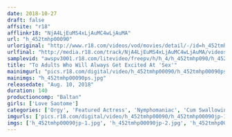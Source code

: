 ```yaml
---
date: 2018-10-27
draft: false
affsite: "r18"
afflinkr18: "NjA4LjEuMS4xLjAuMC4wLjAuMA"
url: "h_452tmhp00090"
urloriginal: "http://www.r18.com/videos/vod/movies/detail/-/id=h_452tmhp00090"
urlfinal: "http://media.r18.com/track/NjA4LjEuMS4xLjAuMC4wLjAuMA/videos/vod/movies/detail/-/id=h_452tmhp00090"
samplevid: "awspv3001.r18.com/litevideo/freepv/h/h_4/h_452tmhp090/h_452tmhp090_dmb_w.mp4"
title: "To Adults Who Will Always Get Excited At 'Sex'"
mainimgurl: "pics.r18.com/digital/video/h_452tmhp00090/h_452tmhp00090ps.jpg"
mainimgs: "h_452tmhp00090ps.jpg"
releasedate: "Aug. 10, 2018"
duration: 140
productioncomp: "Baltan"
girls: ['Love Saotome']
categories: ['Orgy', 'Featured Actress', 'Nymphomaniac', 'Cum Swallowing', 'Facial', 'Hi-Def']
imgurls: ['pics.r18.com/digital/video/h_452tmhp00090/h_452tmhp00090jp-1.jpg', 'pics.r18.com/digital/video/h_452tmhp00090/h_452tmhp00090jp-2.jpg', 'pics.r18.com/digital/video/h_452tmhp00090/h_452tmhp00090jp-3.jpg', 'pics.r18.com/digital/video/h_452tmhp00090/h_452tmhp00090jp-4.jpg', 'pics.r18.com/digital/video/h_452tmhp00090/h_452tmhp00090jp-5.jpg', 'pics.r18.com/digital/video/h_452tmhp00090/h_452tmhp00090jp-6.jpg', 'pics.r18.com/digital/video/h_452tmhp00090/h_452tmhp00090jp-7.jpg', 'pics.r18.com/digital/video/h_452tmhp00090/h_452tmhp00090jp-8.jpg', 'pics.r18.com/digital/video/h_452tmhp00090/h_452tmhp00090jp-9.jpg', 'pics.r18.com/digital/video/h_452tmhp00090/h_452tmhp00090jp-10.jpg', 'pics.r18.com/digital/video/h_452tmhp00090/h_452tmhp00090jp-11.jpg', 'pics.r18.com/digital/video/h_452tmhp00090/h_452tmhp00090jp-12.jpg', 'pics.r18.com/digital/video/h_452tmhp00090/h_452tmhp00090jp-13.jpg', 'pics.r18.com/digital/video/h_452tmhp00090/h_452tmhp00090jp-14.jpg', 'pics.r18.com/digital/video/h_452tmhp00090/h_452tmhp00090jp-15.jpg', 'pics.r18.com/digital/video/h_452tmhp00090/h_452tmhp00090jp-16.jpg', 'pics.r18.com/digital/video/h_452tmhp00090/h_452tmhp00090jp-17.jpg', 'pics.r18.com/digital/video/h_452tmhp00090/h_452tmhp00090jp-18.jpg', 'pics.r18.com/digital/video/h_452tmhp00090/h_452tmhp00090jp-19.jpg', 'pics.r18.com/digital/video/h_452tmhp00090/h_452tmhp00090jp-20.jpg']
imgs: ['h_452tmhp00090jp-1.jpg', 'h_452tmhp00090jp-2.jpg', 'h_452tmhp00090jp-3.jpg', 'h_452tmhp00090jp-4.jpg', 'h_452tmhp00090jp-5.jpg', 'h_452tmhp00090jp-6.jpg', 'h_452tmhp00090jp-7.jpg', 'h_452tmhp00090jp-8.jpg', 'h_452tmhp00090jp-9.jpg', 'h_452tmhp00090jp-10.jpg', 'h_452tmhp00090jp-11.jpg', 'h_452tmhp00090jp-12.jpg', 'h_452tmhp00090jp-13.jpg', 'h_452tmhp00090jp-14.jpg', 'h_452tmhp00090jp-15.jpg', 'h_452tmhp00090jp-16.jpg', 'h_452tmhp00090jp-17.jpg', 'h_452tmhp00090jp-18.jpg', 'h_452tmhp00090jp-19.jpg', 'h_452tmhp00090jp-20.jpg']
---
```

